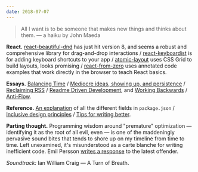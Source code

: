 ```yaml
---
date: 2018-07-07
---
```


> All I want is to be someone that makes new things and thinks about them. — a haiku by John Maeda

__React.__ [react-beautiful-dnd](https://github.com/atlassian/react-beautiful-dnd) has just hit version 8, and seems a robust and comprehensive library for drag-and-drop interactions / [react-keyboardist](https://github.com/soska/react-keyboardist) is for adding keyboard shortcuts to your app / [atomic-layout](https://github.com/kettanaito/atomic-layout) uses CSS Grid to build layouts, looks promising / [react-from-zero](https://github.com/kay-is/react-from-zero) uses annotated code examples that work directly in the browser to teach React basics.

__Essays.__ [Balancing Time](https://css-tricks.com/balancing-time/) / [Mediocre ideas, showing up, and persistence](https://chriscoyier.net/2013/10/18/mediocre-ideas-showing-up-and-persistence/) / [Reclaiming RSS](https://ar.al/2018/06/29/reclaiming-rss/) / [Readme Driven Development](http://tom.preston-werner.com/2010/08/23/readme-driven-development.html), and [Working Backwards](https://www.allthingsdistributed.com/2006/11/working_backwards.html) / [Anti-Flow](http://randsinrepose.com/archives/anti-flow/).

__Reference.__ [An explanation](https://github.com/stereobooster/package.json) of all the different fields in `package.json` / [Inclusive design principles](https://inclusivedesignprinciples.org/) / [Tips for writing better](https://medium.com/@jesseddy/tips-for-designers-to-become-better-copywriters-from-the-experts-part-1-cbd3720cbd88).

__Parting thought.__ Programming wisdom around "premature" optimization — identifying it as the root of all evil, even — is one of the maddeningly pervasive sound bites that tends to shore up on my timeline from time to time. Left unexamined, it's misunderstood as a carte blanche for writing inefficient code. Emil Persson [writes a response](http://www.humus.name/index.php?page=News&ID=383) to the latest offender.

_Soundtrack:_ Ian William Craig — A Turn of Breath.